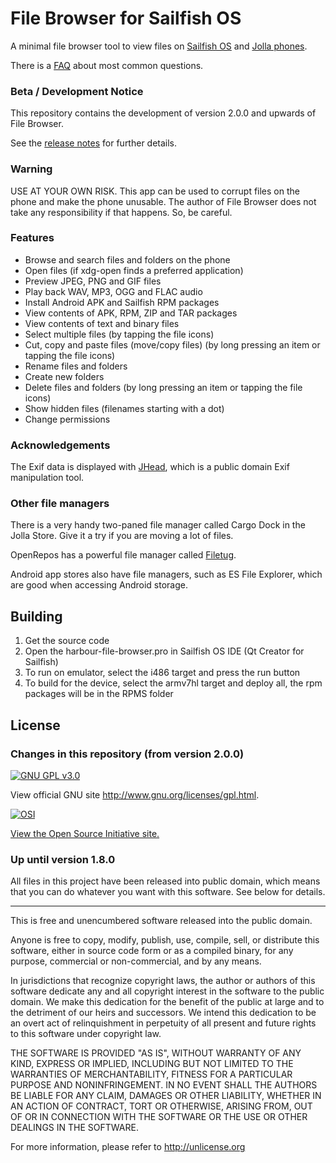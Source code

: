 # File Browser for Sailfish OS

A minimal file browser tool to view files on
[Sailfish OS](https://sailfishos.org/) and
[Jolla phones](http://jolla.com/).

There is a [FAQ](https://github.com/ichthyosaurus/harbour-file-browser/blob/master/FAQ.md)
about most common questions.

### Beta / Development Notice

This repository contains the development of version 2.0.0 and upwards of File Browser.

See the [release notes](https://github.com/ichthyosaurus/harbour-file-browser/blob/master/rpm/harbour-file-browser-beta.changes)
for further details.


### Warning

USE AT YOUR OWN RISK. This app can be used to corrupt files on the phone
and make the phone unusable. The author of File Browser does not take any
responsibility if that happens. So, be careful.

### Features

 * Browse and search files and folders on the phone
 * Open files (if xdg-open finds a preferred application)
 * Preview JPEG, PNG and GIF files
 * Play back WAV, MP3, OGG and FLAC audio
 * Install Android APK and Sailfish RPM packages
 * View contents of APK, RPM, ZIP and TAR packages
 * View contents of text and binary files
 * Select multiple files (by tapping the file icons)
 * Cut, copy and paste files (move/copy files) (by long pressing an
   item or tapping the file icons)
 * Rename files and folders
 * Create new folders
 * Delete files and folders (by long pressing an item or tapping
   the file icons)
 * Show hidden files (filenames starting with a dot)
 * Change permissions

### Acknowledgements

The Exif data is displayed with [JHead](http://www.sentex.net/~mwandel/jhead/),
which is a public domain Exif manipulation tool.

### Other file managers

There is a very handy two-paned file manager called Cargo Dock
in the Jolla Store. Give it a try if you are moving a lot of files.

OpenRepos has a powerful file manager called
[Filetug](https://openrepos.net/content/matoking/filetug).

Android app stores also have file managers, such as ES File Explorer,
which are good when accessing Android storage.

## Building

1. Get the source code
2. Open the harbour-file-browser.pro in Sailfish OS IDE
   (Qt Creator for Sailfish)
3. To run on emulator, select the i486 target and press the run button
4. To build for the device, select the armv7hl target and deploy all,
   the rpm packages will be in the RPMS folder

## License

### Changes in this repository (from version 2.0.0)

[![GNU GPL v3.0](http://www.gnu.org/graphics/gplv3-127x51.png)](http://www.gnu.org/licenses/gpl.html)

View official GNU site <http://www.gnu.org/licenses/gpl.html>.

[![OSI](http://opensource.org/trademarks/opensource/OSI-Approved-License-100x137.png)](https://opensource.org/licenses/GPL-3.0)

[View the Open Source Initiative site.](https://opensource.org/licenses/GPL-3.0)


### Up until version 1.8.0

All files in this project have been released into public domain, which
means that you can do whatever you want with this software. See below
for details.

***

This is free and unencumbered software released into the public domain.

Anyone is free to copy, modify, publish, use, compile, sell, or
distribute this software, either in source code form or as a compiled
binary, for any purpose, commercial or non-commercial, and by any
means.

In jurisdictions that recognize copyright laws, the author or authors
of this software dedicate any and all copyright interest in the
software to the public domain. We make this dedication for the benefit
of the public at large and to the detriment of our heirs and
successors. We intend this dedication to be an overt act of
relinquishment in perpetuity of all present and future rights to this
software under copyright law.

THE SOFTWARE IS PROVIDED "AS IS", WITHOUT WARRANTY OF ANY KIND,
EXPRESS OR IMPLIED, INCLUDING BUT NOT LIMITED TO THE WARRANTIES OF
MERCHANTABILITY, FITNESS FOR A PARTICULAR PURPOSE AND NONINFRINGEMENT.
IN NO EVENT SHALL THE AUTHORS BE LIABLE FOR ANY CLAIM, DAMAGES OR
OTHER LIABILITY, WHETHER IN AN ACTION OF CONTRACT, TORT OR OTHERWISE,
ARISING FROM, OUT OF OR IN CONNECTION WITH THE SOFTWARE OR THE USE OR
OTHER DEALINGS IN THE SOFTWARE.

For more information, please refer to <http://unlicense.org>

